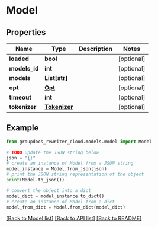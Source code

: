 # Model


## Properties

Name | Type | Description | Notes
------------ | ------------- | ------------- | -------------
**loaded** | **bool** |  | [optional] 
**models_id** | **int** |  | [optional] 
**models** | **List[str]** |  | [optional] 
**opt** | [**Opt**](Opt.md) |  | [optional] 
**timeout** | **int** |  | [optional] 
**tokenizer** | [**Tokenizer**](Tokenizer.md) |  | [optional] 

## Example

```python
from groupdocs_rewriter_cloud.models.model import Model

# TODO update the JSON string below
json = "{}"
# create an instance of Model from a JSON string
model_instance = Model.from_json(json)
# print the JSON string representation of the object
print(Model.to_json())

# convert the object into a dict
model_dict = model_instance.to_dict()
# create an instance of Model from a dict
model_from_dict = Model.from_dict(model_dict)
```
[[Back to Model list]](../README.md#documentation-for-models) [[Back to API list]](../README.md#documentation-for-api-endpoints) [[Back to README]](../README.md)


